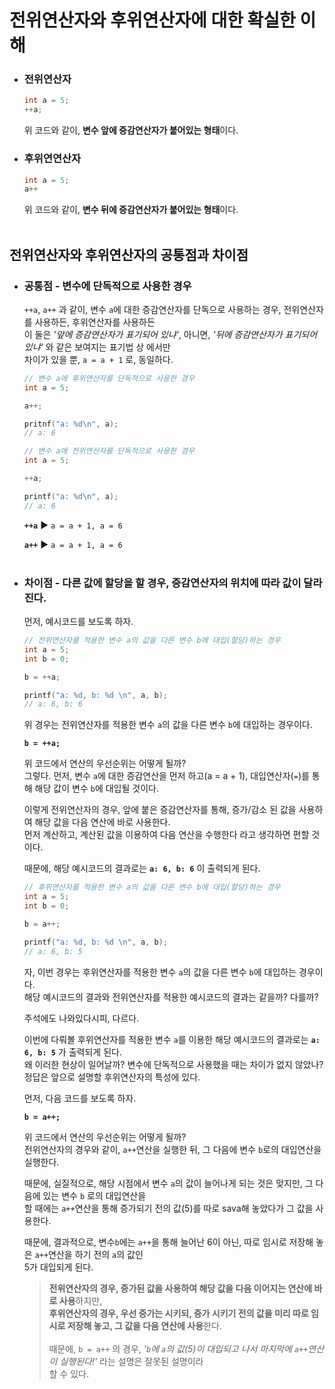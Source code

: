 # 전위연산자와 후위연산자에 대한 확실한 이해

- ### 전위연산자
  ```c
  int a = 5;
  ++a;
  ```
  위 코드와 같이, **변수 앞에 증감연산자가 붙어있는 형태**이다.

- ### 후위연연산자
  ```c
  int a = 5;
  a++
  ```
  위 코드와 같이, **변수 뒤에 증감연산자가 붙어있는 형태**이다.<br>
  <br>

## 전위연산자와 후위연산자의 공통점과 차이점
- ### 공통점 - 변수에 단독적으로 사용한 경우
  `++a`, `a++` 과 같이, 변수 `a`에 대한 증감연산자를 단독으로 사용하는 경우, 전위연산자를 사용하든, 후위연산자를 사용하든<br>
  이 둘은 *'앞에 증감연산자가 표기되어 있냐'*, 아니면, *'뒤에 증감연산자가 표기되어 있냐'* 와 같은 보여지는 표기법 상 에서만<br>
  차이가 있을 뿐, `a = a + 1` 로, 동일하다.<br>

  ```c
  // 변수 a에 후위연산자를 단독적으로 사용한 경우
  int a = 5;

  a++;

  pritnf("a: %d\n", a);
  // a: 6
  ```

  ```c
  // 변수 a에 전위연산자를 단독적으로 사용한 경우
  int a = 5;

  ++a;

  printf("a: %d\n", a);
  // a: 6
  ```
  
  **`++a`** ▶ `a = a + 1, a = 6`<br>

  **`a++`** ▶ `a = a + 1, a = 6`<br>
  <br>

- ### 차이점 - 다른 값에 할당을 할 경우, 증감연산자의 위치에 따라 값이 달라진다.
  먼저, 예시코드를 보도록 하자.

  ```c
  // 전위연산자를 적용한 변수 a의 값을 다른 변수 b에 대입(할당)하는 경우
  int a = 5;
  int b = 0;

  b = ++a;

  printf("a: %d, b: %d \n", a, b);
  // a: 6, b: 6
  ```
  위 경우는 전위연산자를 적용한 변수 `a`의 값을 다른 변수 `b`에 대입하는 경우이다.<br>

  **`b = ++a;`**<br>
  
  위 코드에서 연산의 우선순위는 어떻게 될까?<br>
  그렇다. 먼저, 변수 `a`에 대한 증감연산을 먼저 하고(a = a + 1), 대입연산자(`=`)를 통해 해당 값이 변수 `b`에 대입될 것이다.<br>

  이렇게 전위연산자의 경우, 앞에 붙은 증감연산자를 통해, 증가/감소 된 값을 사용하여 해당 값을 다음 연산에 바로 사용한다.<br>
  먼저 계산하고, 계산된 값을 이용하여 다음 연산을 수행한다 라고 생각하면 편할 것이다.<br>

  때문에, 해당 예시코드의 결과로는 **`a: 6, b: 6`** 이 출력되게 된다.<br>

  ```c
  // 후위연산자를 적용한 변수 a의 값을 다른 변수 b에 대입(할당)하는 경우
  int a = 5;
  int b = 0;

  b = a++;

  printf("a: %d, b: %d \n", a, b);
  // a: 6, b: 5
  ```
  자, 이번 경우는 후위연산자를 적용한 변수 `a`의 값을 다른 변수 `b`에 대입하는 경우이다.<br>
  해당 예시코드의 결과와 전위연산자를 적용한 예시코드의 결과는 같을까? 다를까?<br>

  주석에도 나와있다시피, 다르다.<br>

  이번에 다뤄볼 후위연산자를 적용한 변수 `a`를 이용한 해당 예시코드의 결과로는 **`a: 6, b: 5`** 가 출력되게 된다.<br>
  왜 이러한 현상이 일어날까? 변수에 단독적으로 사용했을 때는 차이가 없지 않았나? 정답은 앞으로 설명할 후위연산자의 특성에 있다.<br>

  먼저, 다음 코드를 보도록 하자.<br>

  **`b = a++;`**<br>

  위 코드에서 연산의 우선순위는 어떻게 될까?<br>
  전위연산자의 경우와 같이, `a++`연산을 실행한 뒤, 그 다음에 변수 `b`로의 대입연산을 실행한다.<br>
  
  때문에, 실질적으로, 해당 시점에서 변수 `a`의 값이 늘어나게 되는 것은 맞지만, 그 다음에 있는 변수 `b` 로의 대입연산을<br>
  할 때에는 `a++`연산을 통해 증가되기 전의 값(5)를 따로 sava해 놓았다가 그 값을 사용한다.<br>
  
  때문에, 결과적으로, 변수`b`에는 `a++`을 통해 늘어난 6이 아닌, 따로 임시로 저장해 놓은 `a++`연산을 하기 전의 `a`의 값인<br>
  5가 대입되게 된다.<br>

  > **전위연산자의 경우, 증가된 값을 사용하여 해당 값을 다음 이어지는 연산에 바로 사용**하지만,<br>
  > **후위연산자의 경우, 우선 증가는 시키되, 증가 시키기 전의 값을 미리 따로 임시로 저장해 놓고, 그 값을 다음 연산에 사용**한다.<br><br>
  > 때문에, `b = a++` 의 경우, *'`b`에 `a`의 값(5)이 대입되고 나서 마지막에 `a++`연산이 실행된다!'* 라는 설명은 잘못된 설명이라<br>
  > 할 수 있다.<br>
  <br>
  
  
